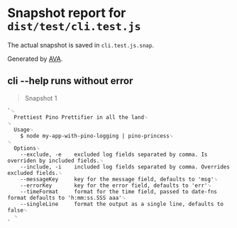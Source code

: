 # Snapshot report for `dist/test/cli.test.js`

The actual snapshot is saved in `cli.test.js.snap`.

Generated by [AVA](https://avajs.dev).

## cli --help runs without error

> Snapshot 1

    `␊
      Prettiest Pino Prettifier in all the land␊
    ␊
      Usage␊
        $ node my-app-with-pino-logging | pino-princess␊
    ␊
      Options␊
        --exclude, -e    excluded log fields separated by comma. Is overriden by included fields.␊
        --include, -i    included log fields separated by comma. Overrides excluded fields.␊
        --messageKey     key for the message field, defaults to 'msg'␊
        --errorKey       key for the error field, defaults to 'err'␊
        --timeFormat     format for the time field, passed to date-fns format defaults to 'h:mm:ss.SSS aaa'␊
        --singleLine     format the output as a single line, defaults to false␊
      ␊
    `
